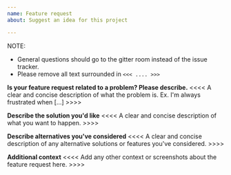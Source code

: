 ```yaml
---
name: Feature request
about: Suggest an idea for this project

---
```


NOTE: 
- General questions should go to the gitter room instead of the issue tracker.
- Please remove all text surrounded in `<<< .... >>>` 

**Is your feature request related to a problem? Please describe.**
<<<< A clear and concise description of what the problem is. Ex. I'm always frustrated when [...] >>>>

**Describe the solution you'd like**
<<<< A clear and concise description of what you want to happen. >>>>

**Describe alternatives you've considered**
<<<< A clear and concise description of any alternative solutions or features you've considered. >>>>

**Additional context**
<<<< Add any other context or screenshots about the feature request here. >>>>
